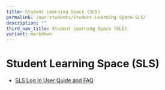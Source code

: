 ```yaml
---
title: Student Learning Space (SLS)
permalink: /our-students/Student-Learning-Space-SLS/
description: ""
third_nav_title: Student Learning Space (SLS)
variant: markdown
---
```

# **Student Learning Space (SLS)**

*   [SLS Log In User Quide and FAQ](/files/SLS_Log_in_user_guide_and_FAQ.pdf)